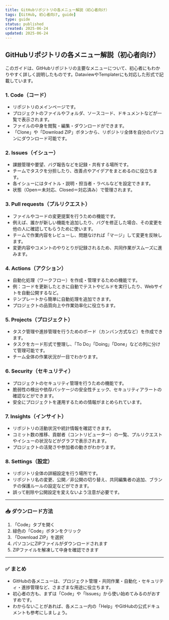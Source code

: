 ```yaml
---
title: GitHubリポジトリの各メニュー解説（初心者向け）
tags: [GitHub, 初心者向け, guide]
type: guide
status: published
created: 2025-06-24
updated: 2025-06-24
---
```


## GitHubリポジトリの各メニュー解説（初心者向け）

このガイドは、GitHubリポジトリの主要なメニューについて、初心者にもわかりやすく詳しく説明したものです。DataviewやTemplaterにも対応した形式で記載しています。

### 1. Code（コード）
- リポジトリのメインページです。
- プロジェクトのファイルやフォルダ、ソースコード、ドキュメントなどが一覧で表示されます。
- ファイルの中身を閲覧・編集・ダウンロードができます。
- 「Clone」や「Download ZIP」ボタンから、リポジトリ全体を自分のパソコンにダウンロード可能です。

### 2. Issues（イシュー）
- 課題管理や要望、バグ報告などを記録・共有する場所です。
- チームでタスクを分担したり、改善点やアイデアをまとめるのに役立ちます。
- 各イシューにはタイトル・説明・担当者・ラベルなどを設定できます。
- 状態（Open＝未対応、Closed＝対応済み）で管理されます。

### 3. Pull requests（プルリクエスト）
- ファイルやコードの変更提案を行うための機能です。
- 例えば、誰かが新しい機能を追加したり、バグを修正した場合、その変更を他の人に確認してもらうために使います。
- チームで作業内容をレビューし、問題なければ「マージ」して変更を反映します。
- 変更内容やコメントのやりとりが記録されるため、共同作業がスムーズに進みます。

### 4. Actions（アクション）
- 自動化処理（ワークフロー）を作成・管理するための機能です。
- 例：コードを更新したときに自動でテストやビルドを実行したり、Webサイトを自動公開するなど。
- テンプレートから簡単に自動処理を追加できます。
- プロジェクトの品質向上や作業効率化に役立ちます。

### 5. Projects（プロジェクト）
- タスク管理や進捗管理を行うためのボード（カンバン方式など）を作成できます。
- タスクをカード形式で整理し、「To Do」「Doing」「Done」などの列に分けて管理可能です。
- チーム全体の作業状況が一目でわかります。

### 6. Security（セキュリティ）
- プロジェクトのセキュリティ管理を行うための機能です。
- 脆弱性の検出や依存パッケージの安全性チェック、セキュリティアラートの確認などができます。
- 安全にプロジェクトを運用するための情報がまとめられています。

### 7. Insights（インサイト）
- リポジトリの活動状況や統計情報を確認できます。
- コミット数の推移、貢献者（コントリビューター）の一覧、プルリクエストやイシューの状況などがグラフで表示されます。
- プロジェクトの活発さや参加者の動きがわかります。

### 8. Settings（設定）
- リポジトリ全体の詳細設定を行う場所です。
- リポジトリ名の変更、公開／非公開の切り替え、共同編集者の追加、ブランチの保護ルールの設定などができます。
- 誤って削除や公開設定を変えないよう注意が必要です。

---

### 📥 ダウンロード方法

1. 「Code」タブを開く  
2. 緑色の「Code」ボタンをクリック  
3. 「Download ZIP」を選択  
4. パソコンにZIPファイルがダウンロードされます  
5. ZIPファイルを解凍して中身を確認できます

---

### ✅ まとめ

- GitHubの各メニューは、プロジェクト管理・共同作業・自動化・セキュリティ・進捗管理など、さまざまな用途に役立ちます。
- 初心者の方も、まずは「Code」や「Issues」から使い始めてみるのがおすすめです。
- わからないことがあれば、各メニュー内の「Help」やGitHubの公式ドキュメントも参考にしましょう。
